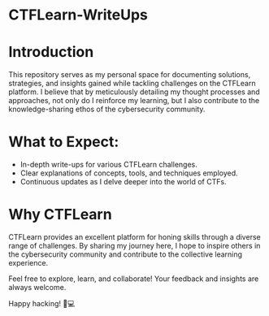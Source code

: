 # CTFLearn-WriteUps

# Introduction
This repository serves as my personal space for documenting solutions, strategies, and insights gained while tackling challenges on the CTFLearn platform. I believe that by meticulously detailing my thought processes and approaches, not only do I reinforce my learning, but I also contribute to the knowledge-sharing ethos of the cybersecurity community.

# What to Expect:

- In-depth write-ups for various CTFLearn challenges.
- Clear explanations of concepts, tools, and techniques employed.
- Continuous updates as I delve deeper into the world of CTFs.

# Why CTFLearn

CTFLearn provides an excellent platform for honing skills through a diverse range of challenges. By sharing my journey here, I hope to inspire others in the cybersecurity community and contribute to the collective learning experience.

Feel free to explore, learn, and collaborate! Your feedback and insights are always welcome.

Happy hacking! 🎩💻


